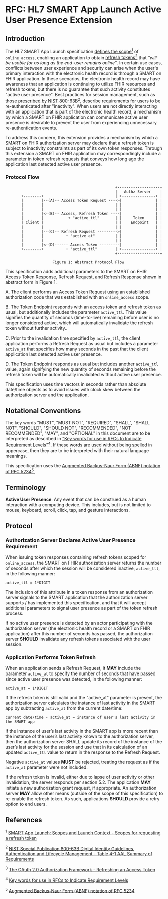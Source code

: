 RFC:  HL7 SMART App Launch Active User Presence Extension
============================================

## Introduction

The HL7 SMART App Launch specification [defines the scope<sup>1</sup>][smart-scopes] of ```online_access```, enabling an application to obtain [refresh tokens<sup>2</sup>][oauth2-refresh] that _"will be usable for as long as the end-user remains online"_.  In certain use cases, conflicts between user experience and security can arise when the user's primary interaction with the electronic health record is through a SMART on FHIR application.  In these scenarios, the electronic health record may have awareness that an application is continuing to utilize FHIR resources and refresh tokens, but there is no guarantee that such activity constitutes "active user presence".  Best practices for session management, such as those [prescribed by NIST 800-63B<sup>2</sup>][nist-session-management], describe requirements for users to be re-authenticated after "inactivity".  When users are not directly interacting with an application that is part of the electronic health record, a mechanism by which a SMART on FHIR application can communicate active user presence is desirable to prevent the user from experiencing unnecessary re-authentication events.

To address this concern, this extension provides a mechanism by which a SMART on FHIR authorization server may declare that a refresh token is subject to inactivity constraints as part of its own token responses.  Through this extension a SMART on FHIR application may correspondingly include a parameter in token refresh requests that conveys how long ago the application last detected active user presence.


###  Protocol Flow
```
                                                 +-------------------+
                                                 |   Authz Server    |
       +--------+                                | +---------------+ |
       |        |--(A)-- Access Token Request ---->|               | |
       |        |                                | |               | |
       |        |                                | |               | |
       |        |<-(B)-- Access, Refresh Token ----|               | |
       |        |           + "active_ttl"       | |     Token     | |
       | Client |                                | |    Endpoint   | |
       |        |                                | |               | |
       |        |--(C)-- Refresh Request --------->|               | |
       |        |          + "active_at"         | |               | |
       |        |                                | |               | |
       |        |<-(D)------ Access Token ---------|               | |
       +--------+          + "active_ttl"        | +---------------+ |
                                                 +-------------------+

                     Figure 1: Abstract Protocol Flow
```
This specification adds additional parameters to the SMART on FHIR Access Token Response, Refresh Request, and Refresh Response shown in abstract form in Figure 1.

A. The client performs an Access Token Request using an established authorization code that was established with an ```online_access``` scope.

B. The Token Endpoint responds with an access token and refresh token as usual, but additionally includes the parameter ```active_ttl```.  This value signifies the quantity of seconds (time-to-live) remaining before user is no longer considered active, which will automatically invalidate the refresh token without further activity..

C. Prior to the invalidation time specified by ```active_ttl```, the client application performs a Refresh Request as usual but includes a parameter ```active_at``` that specifies how many seconds in the past that the client application last detected active user presence.

D. The Token Endpoint responds as usual but includes another ```active_ttl``` value, again signifying the new quantity of seconds remaining before the refresh token will be automatically invalidated without active user presence.

This specification uses time vectors in seconds rather than absolute date/time objects as to avoid issues with clock skew between the authorization server and the application.

## Notational Conventions

The key words "MUST", "MUST NOT", "REQUIRED", "SHALL", "SHALL NOT", "SHOULD", "SHOULD NOT", "RECOMMENDED", "NOT RECOMMENDED", "MAY", and "OPTIONAL" in this document are to be interpreted as described in ["Key words for use in RFCs to Indicate Requirement Levels"<sup>4</sup>][ietf-keywords].  If these words are used without being spelled in uppercase, then they are to be interpreted with their natural language meanings.

 This specification uses the [Augmented Backus-Naur Form (ABNF) notation of RFC 5234<sup>5</sup>][RFC5234].

## Terminology

__Active User Presence__: Any event that can be construed as a human interaction with a computing device.  This includes, but is not limited to mouse, keyboard, scroll, click, tap, and gesture interactions.

## Protocol

### Authorization Server Declares Active User Presence Requirement

When issuing token responses containing refresh tokens scoped for ```online_access```, the SMART on FHIR authorization server returns the number of seconds after which the session will be considered inactive, ```active_ttl```, in the following manner:

```
active_ttl = 1*DIGIT
```

The inclusion of this attribute in a token response from an authorization server signals to the SMART application that the authorization server supports / has implemented this specification, and that it will accept additional parameters to signal user presence as part of the token refresh process.

If no active user presence is detected by an actor participating with the authorization server (the electronic health record or a SMART on FHIR application) after this number of seconds has passed, the authorization server __SHOULD__ invalidate any refresh tokens associated with the user session.

### Application Performs Token Refresh

When an application sends a Refresh Request, it __MAY__ include the parameter ```active_at``` to specify the number of seconds that have passed since active user presence was detected, in the following manner:

```
active_at = 1*DIGIT
```

If the refresh token is still valid and the "active_at" parameter is present, the authorization server calculates the instance of last activity in the SMART app by subtracting ```active_at``` from the current date/time:

```
current date/time - active_at = instance of user's last activity in the SMART app
```

If the instance of user’s last activity in the SMART app is more recent than the instance of the user’s last activity known to the authorization server, then the authorization server SHALL update its record of the instance of the user’s last activity for the session and use that in its calculation of an updated ```active_ttl``` value to return in the response to the Refresh Request.

Negative ```active_at``` values __MUST__ be rejected, treating the request as if the ```active_at``` parameter were not included.

If the refresh token is invalid, either due to lapse of user activity or other invalidation, the server responds per section 5.2.  The application __MAY__ initiate a new authorization grant request, if appropriate.  An authorization server __MAY__ allow other means (outside of the scope of this specification) to re-enable the refresh token.  As such, applications __SHOULD__ provide a retry option to end users.

## References

<sup>1</sup> [SMART App Launch: Scopes and Launch Context - Scopes for requesting a refresh token][smart-scopes]

<sup>2</sup> [NIST Special Publication 800-63B Digital Identity Guidelines, Authentication and Lifecycle Management - Table 4-1 AAL Summary of Requirements][nist-session-management]

<sup>3</sup> [The OAuth 2.0 Authorization Framework - Refreshing an Access Token][oauth2-refresh]

<sup>4</sup> [Key words for use in RFCs to Indicate Requirement Levels][ietf-keywords]

<sup>5</sup> [Augmented Backus-Naur Form (ABNF) notation of RFC 5234][RFC5234]

[smart-scopes]: http://hl7.org/fhir/smart-app-launch/1.0.0/scopes-and-launch-context/index.html#scopes-for-requesting-a-refresh-token
[nist-session-management]: https://pages.nist.gov/800-63-3/sp800-63b.html#63bSec4-Table1
[oauth2-refresh]: https://tools.ietf.org/html/rfc6749#section-6
[ietf-keywords]: https://tools.ietf.org/html/rfc2119
[RFC5234]: https://tools.ietf.org/html/rfc5234
